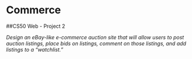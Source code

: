 # Commerce
##CS50 Web - Project 2 

*Design an eBay-like e-commerce auction site that will allow users to post auction listings, place bids on listings, comment on those listings, and add listings to a “watchlist.”*

